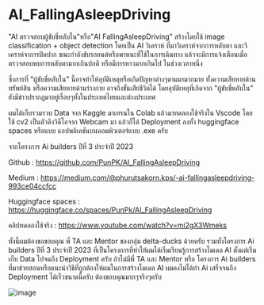# AI_FallingAsleepDriving
"AI ตรวจสอบผู้ขับขี่หลับใน"หรือ"AI FallingAsleepDriving" สร้างโดยใช้ image classification + object detection โดยเป็น AI วิเคราห์ ที่มาวิเคราห์จากการหลับตา และวิเคราห์จาการปิดปาก ขณะกำลังขับรถยนต์หรือพาหนะที่ใช้ในการเดินทาง แล้วจะมีการแจ้งเตือนเมื่อตรวจสอบพบการหลับตามากเกินปกติ หรือมีการหาวมากเกินไป ในช่วงเวลาหนึ่ง 

ซึ่งการที่  "ผู้ขับขี่หลับใน" นี้อาจทำให้อุบัติเหตุหรือเกิดปัญหาต่างๆตามมามากมาย ทั้งความเสียหายด้านทรัพย์สิน หรือความเสียหายด้านร่างกาย อาจถึงขั้นเสียชีวิตได้ โดยอุบัติเหตุที่เกิดจาก "ผู้ขับขี่หลับใน" ยังมีข่าวปรากฎมาอยู่เรื่อยๆทั้งในประเทศไทยและต่างประเทศ 

ผมได้เก็บรวมรวบ Data จาก Kaggle มาเทรนใน Colab แล้วมาทดลองใช้จริงใน Vscode โดยใช้ cv2 เป็นตัวดึงวิดีโอจาก Webcam มา แล้วก็ได้ Deployment ลงทั้ง huggingface spaces หรือแบบ แอปพลิเคชันบนคอมพิวเตอร์แบบ .exe ครับ

จากโครงการ Ai builders ปีที่ 3 ประจำปี 2023

Github : https://github.com/PunPK/AI_FallingAsleepDriving

Medium : https://medium.com/@phurutsakorn.kps/️-ai-fallingasleepdriving-993ce04ccfcc

Huggingface spaces : https://huggingface.co/spaces/PunPk/AI_FallingAsleepDriving

คลิปทดลองใช้จริง : https://www.youtube.com/watch?v=mi2gX3Wmeks

ทั้งนี้ผมต้องขอขอบคุณ พี่ TA และ Mentor ของกลุ่ม delta-ducks ด้วยครับ รวมทั้งโครงการ Ai builders ปีที่ 3 ประจำปี 2023 ที่เป็นโครงการที่ทำให้ผมได้เริ่มเรียนรู้การสร้างโมเดล AI ตั้งแต่เริ่มเก็บ Data ไปจนถึง Deployment ครับ ถ้าไม่มีพี่ TA และ Mentor หรือ โครงการ Ai builders ที่มาช่วยสอนหรือแนะนำวิธีที่ถูกต้องให้ผมในการสร้างโมเดล AI ผมคงไม่ได้ทำ Ai เสร็จจนถึง Deployment ได้เร็วขนาดนี้ครับ ต้องขอบคุณมากๆจริงๆครับ

![image](https://github.com/PunPK/AI_FallingAsleepDriving/assets/129741543/ea76c28a-71f3-4c10-a0fc-c930ed8eda17)
